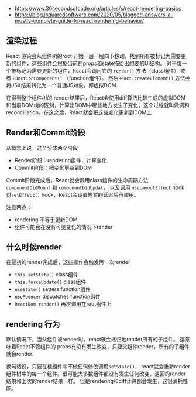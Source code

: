 * https://www.30secondsofcode.org/articles/s/react-rendering-basics
* https://blog.isquaredsoftware.com/2020/05/blogged-answers-a-mostly-complete-guide-to-react-rendering-behavior/

## 渲染过程
React 渲染会从组件树的root 开始一层一层向下移动，找到所有被标记为需要更新的组件，这些组件会根据当前的props和state描绘出想要的UI结构。 对于每一个被标记为需要更新的组件，React会调用它的 `render()` 方法（class组件） 或者
`FunctionComponent()` （function组件）。 然后`React.createElement()` 方法会将JSX结果转化为一个普通JS对象，即虚拟DOM.

在得到整个组件树的 render结果后，React会使用diff算法比较生成的虚拟DOM 和当前DOM树的区别，计算出DOM中哪些地方发生了变化，这个过程就叫做调和 reconciliation。在这之后，React就会把这些变化更新到DOM上

## Render和Commit阶段
从概念上说，这个分成两个阶段
* Render阶段：rendering组件，计算变化
* Commit阶段：把变化更新到DOM

Commit阶段完成后，React就会调用class组件的生命周期方法 `componentDidMount` 和 `componentDidUpdat`， 以及调用 `useLayoutEffect` hook
对`setEffect()` hook，React会设置短暂的延迟后再调用。


注意两点：
* rendering 不等于更新DOM
* 组件可能会在没有可见变化的情况下render

## 什么时候render
在最初的render完成后，这些操作会触发再一次render
* `this.setState()` class组件
* `this.forceUpdate()` class组件
* `useState()` setters function组件
* `useReducer` dispatches function组件
* `ReactDom.render()` 再次调用在root组件上

## rendering 行为
默认情况下，当父组件被render时，react就会递归地render所有的子组件。 这意味着React不管组件的 props有没有发生改变，只要父组件render，所有的子组件就会render.

换句话说，只要在根组件中不做任何修改调用`setState()`， react就会重新render组件树中的每一个组件。很可能大多数组件都没有发生任何改变，返回的render结果和上次的render结果一样。
但是rendering和diff计算都会发生，这很消耗性能。
